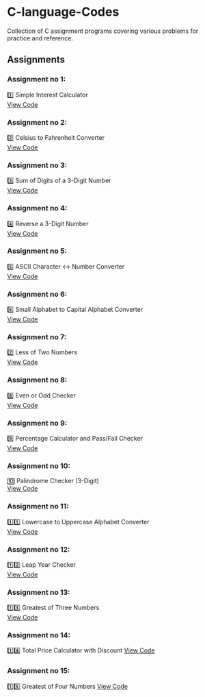 # C-language-Codes
Collection of C assignment programs covering various problems for practice and reference.


## Assignments

### Assignment no 1:
1️⃣ Simple Interest Calculator  
[View Code](./Assignment%2001/assignment1.c)

### Assignment no 2:
2️⃣ Celsius to Fahrenheit Converter  
[View Code](./Assignment%2002/assignment2.c)

### Assignment no 3:
3️⃣ Sum of Digits of a 3-Digit Number  
[View Code](./Assignment%2003/assignment3.c)

### Assignment no 4:
4️⃣ Reverse a 3-Digit Number  
[View Code](./Assignment%2004/assignment4.c)

### Assignment no 5:
5️⃣ ASCII Character ↔ Number Converter  
[View Code](./Assignment%2005/assignment5.c)

### Assignment no 6:
6️⃣ Small Alphabet to Capital Alphabet Converter  
[View Code](./Assignment%2006/assignment6.c)

### Assignment no 7:
7️⃣ Less of Two Numbers  
[View Code](./Assignment%2007/assignment7.c)

### Assignment no 8:
8️⃣ Even or Odd Checker  
[View Code](./Assignment%2008/assignment8.c)

### Assignment no 9:
9️⃣ Percentage Calculator and Pass/Fail Checker  
[View Code](./Assignment%2009/assignment9.c)

### Assignment no 10:
🔟 Palindrome Checker (3-Digit)  
[View Code](./Assignment%2010/assignment10.c)

### Assignment no 11:
1️⃣1️⃣ Lowercase to Uppercase Alphabet Converter  
[View Code](./Assignment%2011/assignment11.c) 

### Assignment no 12:
1️⃣2️⃣ Leap Year Checker  
[View Code](./Assignment%2012/assignment12.c)

### Assignment no 13:
1️⃣3️⃣ Greatest of Three Numbers  
[View Code](./Assignment%2013/assignment13.c)

### Assignment no 14:
1️⃣4️⃣ Total Price Calculator with Discount
[View Code](./Assignment%2014/assignment14.c)

### Assignment no 15:
1️⃣5️⃣ Greatest of Four Numbers
[View Code](./Asssignment%2015/assignment15.c)